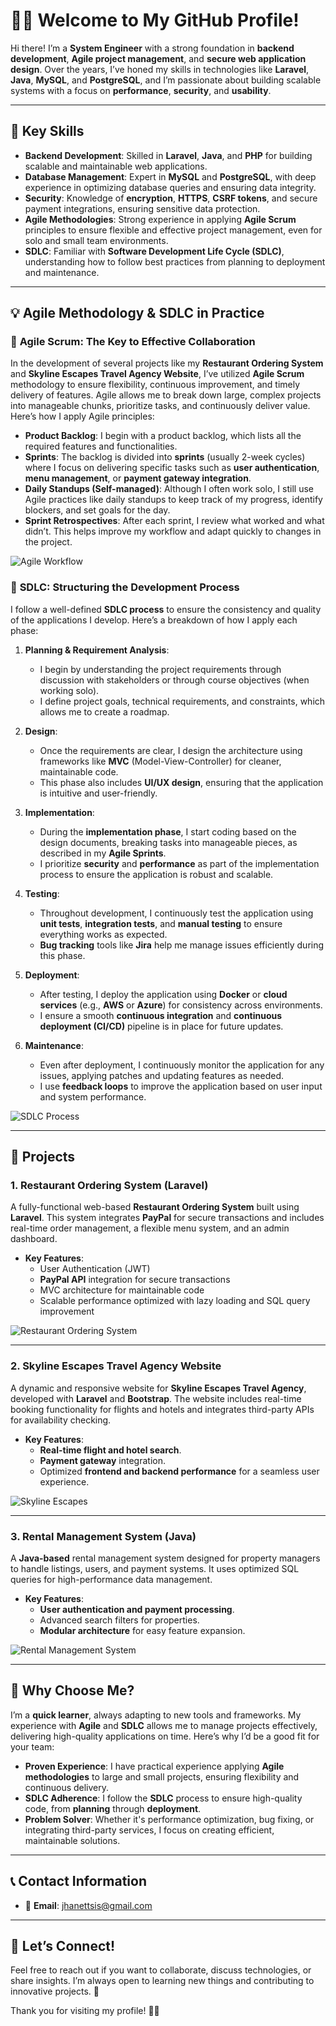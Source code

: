 # 👨‍💻 Welcome to My GitHub Profile!

Hi there! I’m a **System Engineer** with a strong foundation in **backend development**, **Agile project management**, and **secure web application design**. Over the years, I’ve honed my skills in technologies like **Laravel**, **Java**, **MySQL**, and **PostgreSQL**, and I’m passionate about building scalable systems with a focus on **performance**, **security**, and **usability**.

---

## 🚀 Key Skills

- **Backend Development**: Skilled in **Laravel**, **Java**, and **PHP** for building scalable and maintainable web applications.
- **Database Management**: Expert in **MySQL** and **PostgreSQL**, with deep experience in optimizing database queries and ensuring data integrity.
- **Security**: Knowledge of **encryption**, **HTTPS**, **CSRF tokens**, and secure payment integrations, ensuring sensitive data protection.
- **Agile Methodologies**: Strong experience in applying **Agile Scrum** principles to ensure flexible and effective project management, even for solo and small team environments.
- **SDLC**: Familiar with **Software Development Life Cycle (SDLC)**, understanding how to follow best practices from planning to deployment and maintenance.

---

## 💡 Agile Methodology & SDLC in Practice

### 🌱 **Agile Scrum**: The Key to Effective Collaboration

In the development of several projects like my **Restaurant Ordering System** and **Skyline Escapes Travel Agency Website**, I’ve utilized **Agile Scrum** methodology to ensure flexibility, continuous improvement, and timely delivery of features. Agile allows me to break down large, complex projects into manageable chunks, prioritize tasks, and continuously deliver value. Here’s how I apply Agile principles:

- **Product Backlog**: I begin with a product backlog, which lists all the required features and functionalities.
- **Sprints**: The backlog is divided into **sprints** (usually 2-week cycles) where I focus on delivering specific tasks such as **user authentication**, **menu management**, or **payment gateway integration**.
- **Daily Standups (Self-managed)**: Although I often work solo, I still use Agile practices like daily standups to keep track of my progress, identify blockers, and set goals for the day.
- **Sprint Retrospectives**: After each sprint, I review what worked and what didn’t. This helps improve my workflow and adapt quickly to changes in the project.

![Agile Workflow](https://via.placeholder.com/600x300?text=Agile+Workflow)

### 🔄 **SDLC**: Structuring the Development Process

I follow a well-defined **SDLC process** to ensure the consistency and quality of the applications I develop. Here’s a breakdown of how I apply each phase:

1. **Planning & Requirement Analysis**: 
    - I begin by understanding the project requirements through discussion with stakeholders or through course objectives (when working solo).
    - I define project goals, technical requirements, and constraints, which allows me to create a roadmap.

2. **Design**:
    - Once the requirements are clear, I design the architecture using frameworks like **MVC** (Model-View-Controller) for cleaner, maintainable code.
    - This phase also includes **UI/UX design**, ensuring that the application is intuitive and user-friendly.

3. **Implementation**:
    - During the **implementation phase**, I start coding based on the design documents, breaking tasks into manageable pieces, as described in my **Agile Sprints**.
    - I prioritize **security** and **performance** as part of the implementation process to ensure the application is robust and scalable.

4. **Testing**:
    - Throughout development, I continuously test the application using **unit tests**, **integration tests**, and **manual testing** to ensure everything works as expected.
    - **Bug tracking** tools like **Jira** help me manage issues efficiently during this phase.

5. **Deployment**:
    - After testing, I deploy the application using **Docker** or **cloud services** (e.g., **AWS** or **Azure**) for consistency across environments.
    - I ensure a smooth **continuous integration** and **continuous deployment (CI/CD)** pipeline is in place for future updates.

6. **Maintenance**:
    - Even after deployment, I continuously monitor the application for any issues, applying patches and updating features as needed.
    - I use **feedback loops** to improve the application based on user input and system performance.

![SDLC Process](https://via.placeholder.com/600x300?text=SDLC+Process)

---

## 🔨 Projects

### 1. **Restaurant Ordering System (Laravel)**

A fully-functional web-based **Restaurant Ordering System** built using **Laravel**. This system integrates **PayPal** for secure transactions and includes real-time order management, a flexible menu system, and an admin dashboard.

- **Key Features**:
  - User Authentication (JWT)
  - **PayPal API** integration for secure transactions
  - MVC architecture for maintainable code
  - Scalable performance optimized with lazy loading and SQL query improvement

![Restaurant Ordering System](https://via.placeholder.com/600x300?text=Restaurant+Ordering+System)

---

### 2. **Skyline Escapes Travel Agency Website**

A dynamic and responsive website for **Skyline Escapes Travel Agency**, developed with **Laravel** and **Bootstrap**. The website includes real-time booking functionality for flights and hotels and integrates third-party APIs for availability checking.

- **Key Features**:
  - **Real-time flight and hotel search**.
  - **Payment gateway** integration.
  - Optimized **frontend and backend performance** for a seamless user experience.

![Skyline Escapes](https://via.placeholder.com/600x300?text=Skyline+Escapes)

---

### 3. **Rental Management System (Java)**

A **Java-based** rental management system designed for property managers to handle listings, users, and payment systems. It uses optimized SQL queries for high-performance data management.

- **Key Features**:
  - **User authentication and payment processing**.
  - Advanced search filters for properties.
  - **Modular architecture** for easy feature expansion.

![Rental Management System](https://via.placeholder.com/600x300?text=Rental+Management+System)

---

## 🌟 Why Choose Me?

I’m a **quick learner**, always adapting to new tools and frameworks. My experience with **Agile** and **SDLC** allows me to manage projects effectively, delivering high-quality applications on time. Here’s why I’d be a good fit for your team:

- **Proven Experience**: I have practical experience applying **Agile methodologies** to large and small projects, ensuring flexibility and continuous delivery.
- **SDLC Adherence**: I follow the **SDLC** process to ensure high-quality code, from **planning** through **deployment**.
- **Problem Solver**: Whether it's performance optimization, bug fixing, or integrating third-party services, I focus on creating efficient, maintainable solutions.
  
---

## 📞 Contact Information

- 📧 **Email**: [jhanettsis@gmail.com](mailto:jhanettsis@gmail.com)

---

## 💬 Let’s Connect!

Feel free to reach out if you want to collaborate, discuss technologies, or share insights. I’m always open to learning new things and contributing to innovative projects. 🚀

Thank you for visiting my profile! 👨‍💻
